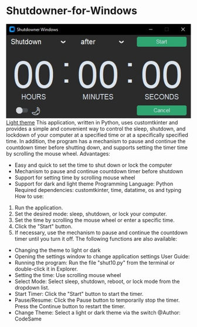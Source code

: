 # Shutdowner-for-Windows
![Dark theme](https://github.com/CodeSame/Shutdowner-for-Windows/blob/main/dark.jpg) [Light theme](https://github.com/CodeSame/Shutdowner-for-Windows/blob/main/light.jpg)
This application, written in Python, uses customtkinter and provides a simple and convenient way to control the sleep, shutdown, and lockdown of your computer at a specified time or at a specifically specified time. In addition, the program has a mechanism to pause and continue the countdown timer before shutting down, and supports setting the timer time by scrolling the mouse wheel.
Advantages:
- Easy and quick to set the time to shut down or lock the computer
- Mechanism to pause and continue countdown timer before shutdown
- Support for setting time by scrolling mouse wheel
- Support for dark and light theme
Programming Language: Python
Required dependencies: customtkinter, time, datatime, os and typing
How to use:
1.	Run the application.
2.	Set the desired mode: sleep, shutdown, or lock your computer.
3.	Set the time by scrolling the mouse wheel or enter a specific time.
4.	Click the "Start" button.
5.	If necessary, use the mechanism to pause and continue the countdown timer until you turn it off.
The following functions are also available:
- Changing the theme to light or dark
- Opening the settings window to change application settings
User Guide:
- Running the program: Run the file "shut10.py" from the terminal or double-click it in Explorer.
- Setting the time: Use scrolling mouse wheel 
- Select Mode: Select sleep, shutdown, reboot, or lock mode from the dropdown list.
- Start Timer: Click the "Start" button to start the timer.
- Pause/Resume: Click the Pause button to temporarily stop the timer. Press the Continue button to restart the timer.
- Change Theme: Select a light or dark theme via the switch
@Author: CodeSame

